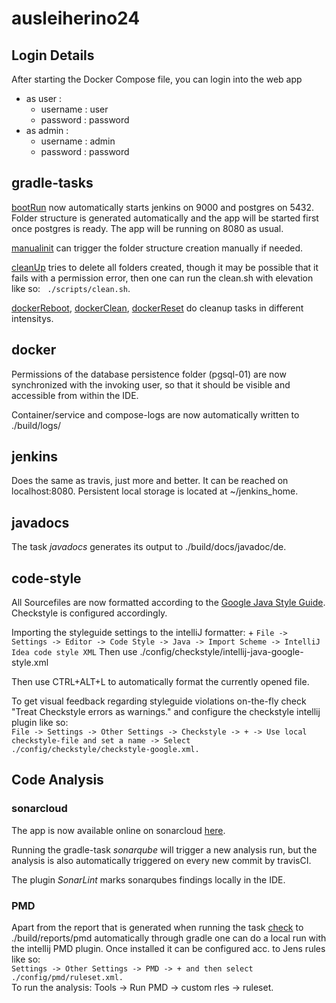 # ausleiherino24

## Login Details
After starting the Docker Compose file, you can login into the web app
* as user :
	* username : user
	* password : password
* as admin : 
	* username : admin
	* password : password

## gradle-tasks
<u>bootRun</u> now automatically starts jenkins on 9000 and postgres on 5432. Folder structure is generated automatically and the app will be started first once postgres is ready. The app will be running on 8080 as usual.

<u>manualinit</u> can trigger the folder structure creation manually if needed.

<u>cleanUp</u> tries to delete all folders created, though it may be possible that it fails with a permission error, then one can run the clean.sh with elevation like so: ` ./scripts/clean.sh`.

<u>dockerReboot</u>, <u>dockerClean</u>, <u>dockerReset</u> do cleanup tasks in different intensitys.

## docker
Permissions of the database persistence folder (pgsql-01) are now synchronized with the invoking user, so that it should be visible and accessible from within the IDE.

Container/service and compose-logs are now automatically written to ./build/logs/

## jenkins
Does the same as travis, just more and better. It can be reached on localhost:8080. Persistent local storage is located
at ~/jenkins_home.

## javadocs
The task _javadocs_ generates its output to ./build/docs/javadoc/de. 

## code-style
All Sourcefiles are now formatted according to the [Google Java Style Guide](https://google.github.io/styleguide/javaguide.html). Checkstyle is configured accordingly.

Importing the styleguide settings to the intelliJ formatter: +
`File -> Settings -> Editor -> Code Style -> Java -> Import Scheme -> IntelliJ Idea code style XML`
Then use ./config/checkstyle/intellij-java-google-style.xml

Then use CTRL+ALT+L to automatically format the currently opened file.

To get visual feedback regarding styleguide violations on-the-fly check "Treat Checkstyle errors as warnings." and configure the checkstyle intellij plugin like so: <br>
`File -> Settings -> Other Settings -> Checkstyle -> + -> Use local checkstyle-file and set a name -> Select ./config/checkstyle/checkstyle-google.xml.`

## Code Analysis
### sonarcloud
The app is now available online on sonarcloud [here](https://sonarcloud.io/organizations/ausleiherino24/).

Running the gradle-task _sonarqube_ will trigger a new analysis run, but the analysis is also automatically triggered on every new commit by travisCI.

The plugin _SonarLint_ marks sonarqubes findings locally in the IDE.

### PMD
Apart from the report that is generated when running the task <u>check</u> to ./build/reports/pmd automatically through gradle one can do a local run with the intellij PMD plugin. Once installed it can be configured acc. to Jens rules like so: <br>
`Settings -> Other Settings -> PMD -> + and then select ./config/pmd/ruleset.xml.` <br>
To run the analysis: Tools -> Run PMD -> custom rles -> ruleset.

